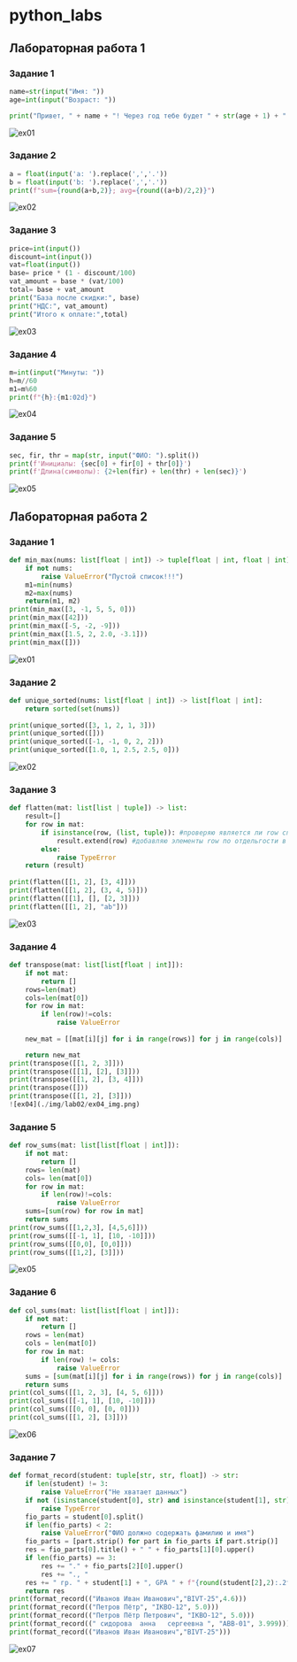 # python_labs
## Лабораторная работа 1

### Задание 1
```python
name=str(input("Имя: "))
age=int(input("Возраст: "))

print("Привет, " + name + "! Через год тебе будет " + str(age + 1) + ".")
```
![ex01](./img/lab01/ex01_img.png)

### Задание 2
```python
a = float(input('a: ').replace(',','.'))
b = float(input('b: ').replace(',','.'))
print(f"sum={round(a+b,2)}; avg={round((a+b)/2,2)}")
```

![ex02](./img/lab01/ex02_img.png)

### Задание 3
```python
price=int(input())
discount=int(input())
vat=float(input())
base= price * (1 - discount/100)
vat_amount = base * (vat/100)
total= base + vat_amount
print("База после скидки:", base)
print("НДС:", vat_amount)
print("Итого к оплате:",total)
```
![ex03](./img/lab01/ex03_img.png)

### Задание 4
```python
m=int(input("Минуты: "))
h=m//60
m1=m%60
print(f"{h}:{m1:02d}")
```
![ex04](./img/lab01/ex04_img.png)

### Задание 5
```python
sec, fir, thr = map(str, input("ФИО: ").split())
print(f'Инициалы: {sec[0] + fir[0] + thr[0]}')
print(f'Длина(символы): {2+len(fir) + len(thr) + len(sec)}')

```
![ex05](./img/lab01/ex05_img.png)


## Лабораторная работа 2

### Задание 1
```python
def min_max(nums: list[float | int]) -> tuple[float | int, float | int]:
    if not nums:
        raise ValueError("Пустой список!!!")
    m1=min(nums)
    m2=max(nums)
    return(m1, m2)
print(min_max([3, -1, 5, 5, 0]))
print(min_max([42]))
print(min_max([-5, -2, -9]))
print(min_max([1.5, 2, 2.0, -3.1]))
print(min_max([]))
```
![ex01](./img/lab02/ex01_img.png)

### Задание 2
```python
def unique_sorted(nums: list[float | int]) -> list[float | int]:
    return sorted(set(nums))
    
print(unique_sorted([3, 1, 2, 1, 3]))
print(unique_sorted([]))
print(unique_sorted([-1, -1, 0, 2, 2]))
print(unique_sorted([1.0, 1, 2.5, 2.5, 0]))
```

![ex02](./img/lab02/ex02_img.png)


### Задание 3
```python
def flatten(mat: list[list | tuple]) -> list:
    result=[]
    for row in mat:
        if isinstance(row, (list, tuple)): #проверяю является ли row списком или кортежем
            result.extend(row) #добавляю элементы row по отдельгости в новый список
        else:
            raise TypeError
    return (result)
    
print(flatten([[1, 2], [3, 4]])) 
print(flatten([[1, 2], (3, 4, 5)]))
print(flatten([[1], [], [2, 3]]))
print(flatten([[1, 2], "ab"]))
```
![ex03](./img/lab02/ex03_img.png)

### Задание 4
```python
def transpose(mat: list[list[float | int]]):
    if not mat:
        return []
    rows=len(mat)
    cols=len(mat[0])
    for row in mat:
        if len(row)!=cols:
            raise ValueError 
        
    new_mat = [[mat[i][j] for i in range(rows)] for j in range(cols)]

    return new_mat
print(transpose([[1, 2, 3]]))
print(transpose([[1], [2], [3]]))
print(transpose([[1, 2], [3, 4]]))
print(transpose([]))
print(transpose([[1, 2], [3]]))
![ex04](./img/lab02/ex04_img.png)
```
### Задание 5
```python
def row_sums(mat: list[list[float | int]]):
    if not mat:
        return []
    rows= len(mat)
    cols= len(mat[0])
    for row in mat:
        if len(row)!=cols:
            raise ValueError
    sums=[sum(row) for row in mat]
    return sums
print(row_sums([[1,2,3], [4,5,6]]))
print(row_sums([[-1, 1], [10, -10]]))
print(row_sums([[0,0], [0,0]]))
print(row_sums([[1,2], [3]]))
```
![ex05](./img/lab02/ex05_img.png)

### Задание 6
```python
def col_sums(mat: list[list[float | int]]):
    if not mat:
        return []
    rows = len(mat)
    cols = len(mat[0])
    for row in mat:
        if len(row) != cols:
            raise ValueError
    sums = [sum(mat[i][j] for i in range(rows)) for j in range(cols)]
    return sums
print(col_sums([[1, 2, 3], [4, 5, 6]]))
print(col_sums([[-1, 1], [10, -10]]))
print(col_sums([[0, 0], [0, 0]]))
print(col_sums([[1, 2], [3]]))
```
![ex06](./img/lab02/ex06_img.png)

### Задание 7
```python
def format_record(student: tuple[str, str, float]) -> str:
    if len(student) != 3: 
        raise ValueError("Не хватает данных")
    if not (isinstance(student[0], str) and isinstance(student[1], str) and isinstance(student[2], float)): 
        raise TypeError
    fio_parts = student[0].split() 
    if len(fio_parts) < 2:
        raise ValueError("ФИО должно содержать фамилию и имя")
    fio_parts = [part.strip() for part in fio_parts if part.strip()]
    res = fio_parts[0].title() + " " + fio_parts[1][0].upper()
    if len(fio_parts) == 3:
        res += "." + fio_parts[2][0].upper() 
        res += "., "  
    res += " гр. " + student[1] + ", GPA " + f"{round(student[2],2):.2f}" 
    return res 
print(format_record(("Иванов Иван Иванович","BIVT-25",4.6)))
print(format_record(("Петров Пётр", "IKBO-12", 5.0)))
print(format_record(("Петров Пётр Петрович", "IKBO-12", 5.0)))
print(format_record((" сидорова  анна   сергеевна ", "ABB-01", 3.999)))
print(format_record(("Иванов Иван Иванович","BIVT-25")))
```
![ex07](./img/lab02/ex07_img.png)


